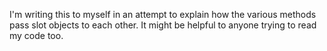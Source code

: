 I'm writing this to myself in an attempt to explain how the various methods pass slot objects to each other. It might be helpful to anyone trying to read my code too.
